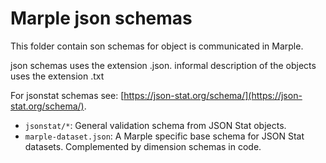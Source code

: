 # Marple json schemas

This folder contain son schemas for object is communicated in Marple.

json schemas uses the extension .json.
informal description of the objects uses the extension .txt

For jsonstat schemas see: [https://json-stat.org/schema/](https://json-stat.org/schema/).

- `jsonstat/*`: General validation schema from JSON Stat objects.
- `marple-dataset.json`: A Marple specific base schema for JSON Stat datasets. Complemented by dimension schemas in code.
